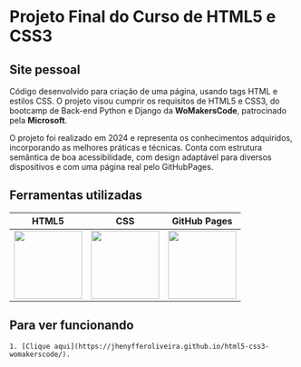 ﻿# Projeto Final do Curso de HTML5 e CSS3
 
## Site pessoal

Código desenvolvido para criação de uma página, usando tags HTML e estilos CSS. O projeto visou cumprir os requisitos de HTML5 e CSS3, do bootcamp de Back-end Python e Django da **WoMakersCode**, patrocinado pela **Microsoft**.

O projeto foi realizado em 2024 e representa os conhecimentos adquiridos, incorporando as melhores práticas e técnicas. Conta com estrutura semântica de boa acessibilidade, com design adaptável para diversos dispositivos e com uma página real pelo GitHubPages.


## Ferramentas utilizadas

| HTML5 | CSS | GitHub Pages | 
| ----- | --- | ------------ | 
| <a href="https://html5up.net/"><img src="https://upload.wikimedia.org/wikipedia/commons/6/61/HTML5_logo_and_wordmark.svg" width="120" height="120" /></a> | <a href="https://www.w3.org/"><img src="https://upload.wikimedia.org/wikipedia/commons/d/d5/CSS3_logo_and_wordmark.svg" width="120" height="120" /></a> | <a href="https://pages.github.com/"><img src="https://upload.wikimedia.org/wikipedia/commons/c/c2/GitHub_Invertocat_Logo.svg" width="120" height="120" /></a> 

## Para ver funcionando

~~~
1. [Clique aqui](https://jhenyfferoliveira.github.io/html5-css3-womakerscode/).
~~~
